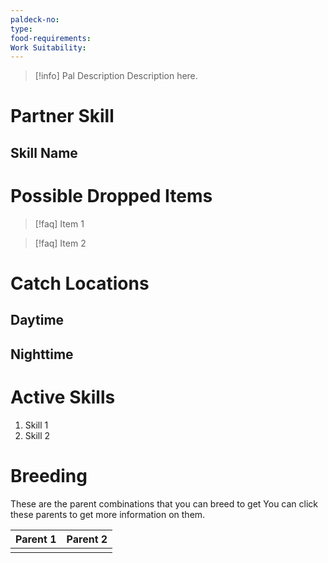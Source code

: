 ```yaml
---
paldeck-no: 
type: 
food-requirements: 
Work Suitability:
---
```

> [!info] Pal Description
> Description here.

# Partner Skill
## Skill Name

# Possible Dropped Items
> [!faq] Item 1

>[!faq] Item 2

# Catch Locations
## Daytime

## Nighttime

# Active Skills
1. Skill 1
2. Skill 2
# Breeding
These are the parent combinations that you can breed to get 
You can click these parents to get more information on them.

| Parent 1 | Parent 2 |
| -------- | -------- |
|          |          |
